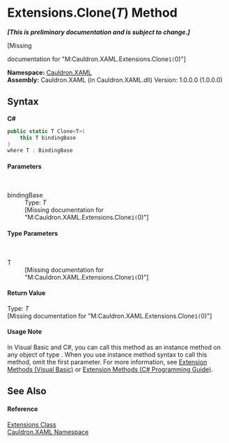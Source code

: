 # Extensions.Clone(*T*) Method 
 _**\[This is preliminary documentation and is subject to change.\]**_

\[Missing <summary> documentation for "M:Cauldron.XAML.Extensions.Clone``1(``0)"\]

**Namespace:**&nbsp;<a href="N_Cauldron_XAML">Cauldron.XAML</a><br />**Assembly:**&nbsp;Cauldron.XAML (in Cauldron.XAML.dll) Version: 1.0.0.0 (1.0.0.0)

## Syntax

**C#**<br />
``` C#
public static T Clone<T>(
	this T bindingBase
)
where T : BindingBase

```


#### Parameters
&nbsp;<dl><dt>bindingBase</dt><dd>Type: *T*<br />\[Missing <param name="bindingBase"/> documentation for "M:Cauldron.XAML.Extensions.Clone``1(``0)"\]</dd></dl>

#### Type Parameters
&nbsp;<dl><dt>T</dt><dd>\[Missing <typeparam name="T"/> documentation for "M:Cauldron.XAML.Extensions.Clone``1(``0)"\]</dd></dl>

#### Return Value
Type: *T*<br />\[Missing <returns> documentation for "M:Cauldron.XAML.Extensions.Clone``1(``0)"\]

#### Usage Note
In Visual Basic and C#, you can call this method as an instance method on any object of type . When you use instance method syntax to call this method, omit the first parameter. For more information, see <a href="http://msdn.microsoft.com/en-us/library/bb384936.aspx">Extension Methods (Visual Basic)</a> or <a href="http://msdn.microsoft.com/en-us/library/bb383977.aspx">Extension Methods (C# Programming Guide)</a>.

## See Also


#### Reference
<a href="T_Cauldron_XAML_Extensions">Extensions Class</a><br /><a href="N_Cauldron_XAML">Cauldron.XAML Namespace</a><br />